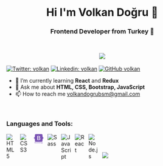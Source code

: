 <h1 align="center">Hi I'm Volkan Doğru 👋</h1>
<h3 align="center">Frontend Developer from Turkey 🌟</h3>
<br>
<p align="center">
  <a href="https://github.com/dogruvolkan/readme-typing-svg"><img src="https://readme-typing-svg.herokuapp.com?lines=Information+Systems+Engineering+Student;Front-end+Developer;;Always%20learning%20new%20things&center=true&width=500&height=50"></a>
</p>

[![Twitter: volkan](https://img.shields.io/twitter/follow/1volkandogru?style=social)](https://twitter.com/1volkandogru)
[![Linkedin: volkan](https://img.shields.io/badge/-volkan-blue?style=flat-square&logo=Linkedin&logoColor=white&link=https://www.linkedin.com/in/1volkandogru/)](https://www.linkedin.com/in/1volkandogru/)
[![GitHub volkan](https://img.shields.io/github/followers/dogruvolkan?label=follow&style=social)](https://github.com/dogruvolkan)


- 🌱 I’m currently learning **React** and **Redux**
- 💬 Ask me about **HTML, CSS, Bootstrap, JavaScript**
- 📫 How to reach me  <a href="mailto:volkandogrubsm@gmail.com">volkandogrubsm@gmail.com</a>
<br>

### Languages and Tools:
<img align="left" alt="HTML5" width="26px" src="https://cdn.jsdelivr.net/gh/devicons/devicon/icons/html5/html5-original.svg" style="padding-right:10px;" />
<img align="left" alt="CSS3" width="26px" src="https://cdn.jsdelivr.net/gh/devicons/devicon/icons/css3/css3-original.svg" style="padding-right:10px;" />
<img align="left" width="26px"  src="https://raw.githubusercontent.com/devicons/devicon/master/icons/bootstrap/bootstrap-plain-wordmark.svg" alt="bootstrap" style="padding-right:10px;" /> 
<img align="left" alt="Sass" width="26px" src="https://cdn.jsdelivr.net/gh/devicons/devicon/icons/sass/sass-original.svg" style="padding-right:10px;" />
<img align="left" alt="JavaScript" width="26px" src="https://cdn.jsdelivr.net/gh/devicons/devicon/icons/javascript/javascript-original.svg" style="padding-right:10px;" />
<img align="left" alt="React" width="26px" src="https://cdn.jsdelivr.net/gh/devicons/devicon/icons/react/react-original.svg" style="padding-right:10px;" />
<img align="left" alt="Node.js" width="26px" src="https://cdn.jsdelivr.net/gh/devicons/devicon/icons/nodejs/nodejs-original.svg" style="padding-right:10px;" />

<p align="left"> <a href="https://getbootstrap.com" target="_blank" rel="noreferrer"> </a>
<br>
<br>



![](https://github.com/dogruvolkan/dogruvolkan/blob/output/github-contribution-grid-snake.gif)

